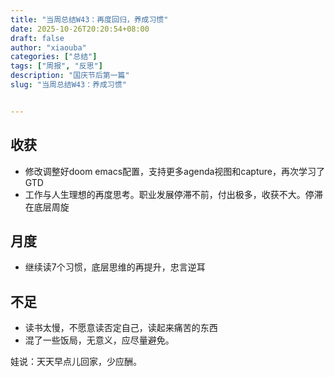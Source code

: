 ```yaml
---
title: "当周总结W43：再度回归，养成习惯"
date: 2025-10-26T20:20:54+08:00
draft: false
author: "xiaouba"
categories: ["总结"]
tags: ["周报", "反思"]
description: "国庆节后第一篇"
slug: "当周总结W43：养成习惯"


---
```


## 收获
 - 修改调整好doom emacs配置，支持更多agenda视图和capture，再次学习了GTD
 - 工作与人生理想的再度思考。职业发展停滞不前，付出极多，收获不大。停滞在底层周旋

 ## 月度
 - 继续读7个习惯，底层思维的再提升，忠言逆耳

 ## 不足 

  - 读书太慢，不愿意读否定自己，读起来痛苦的东西
  - 混了一些饭局，无意义，应尽量避免。

  娃说：天天早点儿回家，少应酬。